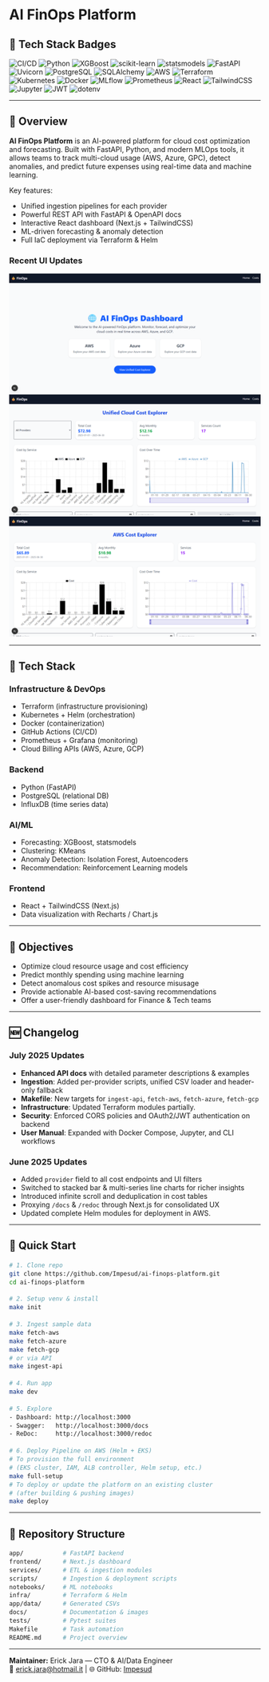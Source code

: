 # AI FinOps Platform

## 🚀 Tech Stack Badges

![CI/CD](https://github.com/Impesud/ai-finops-platform/actions/workflows/ci.yml/badge.svg)
![Python](https://img.shields.io/badge/Python-3.12-blue?logo=python&logoColor=white)
![XGBoost](https://img.shields.io/badge/XGBoost-AF002A?logo=xgboost&logoColor=white)
![scikit-learn](https://img.shields.io/badge/scikit--learn-F7931E?logo=scikit-learn&logoColor=white)
![statsmodels](https://img.shields.io/badge/statsmodels-1.0-blueviolet)
![FastAPI](https://img.shields.io/badge/FastAPI-0.111.0-009688?logo=fastapi&logoColor=white)
![Uvicorn](https://img.shields.io/badge/Uvicorn-ASGI-black?logo=uvicorn)
![PostgreSQL](https://img.shields.io/badge/PostgreSQL-316192?logo=postgresql&logoColor=white)
![SQLAlchemy](https://img.shields.io/badge/SQLAlchemy-Red?logo=alembic)
![AWS](https://img.shields.io/badge/AWS-FF9900?logo=amazonaws&logoColor=white)
![Terraform](https://img.shields.io/badge/Terraform-7B42BC?logo=terraform&logoColor=white)
![Kubernetes](https://img.shields.io/badge/Kubernetes-326CE5?logo=kubernetes&logoColor=white)
![Docker](https://img.shields.io/badge/Docker-2496ED?logo=docker&logoColor=white)
![MLflow](https://img.shields.io/badge/MLflow-0194E2?logo=mlflow&logoColor=white)
![Prometheus](https://img.shields.io/badge/Prometheus-E6522C?logo=prometheus&logoColor=white)
![React](https://img.shields.io/badge/React-20232A?logo=react&logoColor=61DAFB)
![TailwindCSS](https://img.shields.io/badge/TailwindCSS-38B2AC?logo=tailwind-css&logoColor=white)
![Jupyter](https://img.shields.io/badge/Jupyter-F37626?logo=jupyter&logoColor=white)
![JWT](https://img.shields.io/badge/JWT-secure-000000?logo=jsonwebtokens&logoColor=white)
![dotenv](https://img.shields.io/badge/dotenv-parse-8A2BE2)

---

## 📖 Overview

**AI FinOps Platform** is an AI-powered platform for cloud cost optimization
and forecasting. Built with FastAPI, Python, and modern MLOps tools, it allows
teams to track multi-cloud usage (AWS, Azure, GPC), detect anomalies, and predict
future expenses using real-time data and machine learning.

Key features:

- Unified ingestion pipelines for each provider
- Powerful REST API with FastAPI & OpenAPI docs
- Interactive React dashboard (Next.js + TailwindCSS)
- ML-driven forecasting & anomaly detection
- Full IaC deployment via Terraform & Helm

### Recent UI Updates

![FinOps frontend 01](docs/img/ai-finops-01.png)
![FinOps frontend 02](docs/img/ai-finops-02.png)
![FinOps frontend 03](docs/img/ai-finops-03.png)

---

## 🧱 Tech Stack

### Infrastructure & DevOps

- Terraform (infrastructure provisioning)
- Kubernetes + Helm (orchestration)
- Docker (containerization)
- GitHub Actions (CI/CD)
- Prometheus + Grafana (monitoring)
- Cloud Billing APIs (AWS, Azure, GCP)

### Backend

- Python (FastAPI)
- PostgreSQL (relational DB)
- InfluxDB (time series data)

### AI/ML

- Forecasting: XGBoost, statsmodels
- Clustering: KMeans
- Anomaly Detection: Isolation Forest, Autoencoders
- Recommendation: Reinforcement Learning models

### Frontend

- React + TailwindCSS (Next.js)
- Data visualization with Recharts / Chart.js

---

## 🎯 Objectives

- Optimize cloud resource usage and cost efficiency
- Predict monthly spending using machine learning
- Detect anomalous cost spikes and resource misusage
- Provide actionable AI-based cost-saving recommendations
- Offer a user-friendly dashboard for Finance & Tech teams

---

## 🆕 Changelog

### July 2025 Updates

- **Enhanced API docs** with detailed parameter descriptions & examples
- **Ingestion**: Added per-provider scripts, unified CSV loader and header-only fallback
- **Makefile**: New targets for `ingest-api`, `fetch-aws`, `fetch-azure`, `fetch-gcp`
- **Infrastructure**: Updated Terraform modules partially.
- **Security**: Enforced CORS policies and OAuth2/JWT authentication on backend
- **User Manual**: Expanded with Docker Compose, Jupyter, and CLI workflows

### June 2025 Updates

- Added `provider` field to all cost endpoints and UI filters
- Switched to stacked bar & multi-series line charts for richer insights
- Introduced infinite scroll and deduplication in cost tables
- Proxying `/docs` & `/redoc` through Next.js for consolidated UX
- Updated complete Helm modules for deployment in AWS.

---

## 🚀 Quick Start

```bash
# 1. Clone repo
git clone https://github.com/Impesud/ai-finops-platform.git
cd ai-finops-platform

# 2. Setup venv & install
make init

# 3. Ingest sample data
make fetch-aws
make fetch-azure
make fetch-gcp
# or via API
make ingest-api

# 4. Run app
make dev

# 5. Explore
- Dashboard: http://localhost:3000
- Swagger:   http://localhost:3000/docs
- ReDoc:     http://localhost:3000/redoc

# 6. Deploy Pipeline on AWS (Helm + EKS)
# To provision the full environment 
# (EKS cluster, IAM, ALB controller, Helm setup, etc.)
make full-setup 
# To deploy or update the platform on an existing cluster 
# (after building & pushing images)
make deploy 
```

---

## 📂 Repository Structure

```bash
app/           # FastAPI backend
frontend/      # Next.js dashboard
services/      # ETL & ingestion modules
scripts/       # Ingestion & deployment scripts
notebooks/     # ML notebooks
infra/         # Terraform & Helm
app/data/      # Generated CSVs
docs/          # Documentation & images
tests/         # Pytest suites
Makefile       # Task automation
README.md      # Project overview
```

---

**Maintainer:** Erick Jara — CTO & AI/Data Engineer\
📧 [erick.jara@hotmail.it](mailto\:erick.jara@hotmail.it) | 🌐 GitHub: [Impesud](https://github.com/Impesud)
